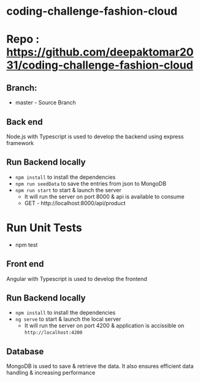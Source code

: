 # coding-challenge-fashion-cloud


# Repo : https://github.com/deepaktomar2031/coding-challenge-fashion-cloud
## Branch:
- master - Source Branch


## Back end
Node.js with Typescript is used to develop the backend using express framework

## Run Backend locally
- `npm install` to install the dependencies
- `npm run seedData` to save the entries from json to MongoDB
- `npm run start` to start & launch the server
    - It will run the server on port 8000 & api is available to consume
    - GET - http://localhost:8000/api/product

# Run Unit Tests
- npm test


## Front end
Angular with Typescript is used to develop the frontend

## Run Backend locally
- `npm install` to install the dependencies
- `ng serve` to start & launch the local server
    - It will run the server on port 4200 & application is accissible on `http://localhost:4200`


## Database
MongoDB is used to save & retrieve the data. It also ensures efficient data handling & increasing performance